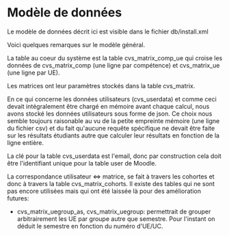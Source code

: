 # Modèle de données

Le modèle de données décrit ici est visible dans le fichier db/install.xml

Voici quelques remarques sur le modèle général.

La table au coeur du système est la table cvs_matrix_comp_ue qui croise les données
de cvs_matrix_comp (une ligne par compétence) et cvs_matrix_ue (une ligne par UE).

Les matrices ont leur paramètres stockés dans la table cvs_matrix.

En ce qui concerne les données utilisateurs (cvs_userdata) et comme ceci devait intégralement être chargé
en mémoire avant chaque calcul, nous avons stocké les données utilisateurs sous forme 
de json. Ce choix nous semble toujours raisonable au vu de la petite empreinte mémoire
(une ligne du fichier csv) et du fait qu'aucune requête spécifique ne devait être faite sur
les résultats étudiants autre que calculer leur résultats en fonction de la ligne entière.

La clé pour la table cvs_userdata est l'email, donc par construction cela doit être  l'identifiant unique pour
la table user de Moodle.

La correspondance utilisateur <=> matrice, se fait à travers les cohortes et donc à travers la table
cvs_matrix_cohorts.
Il existe des tables qui ne sont pas encore utilisées mais qui ont été laissée là pour des
amélioration futures:
 *  cvs_matrix_uegroup_as, cvs_matrix_uegroup: permettrait de grouper arbitrairement les UE
 par groupe autre que semestre. Pour l'instant on déduit le semestre en fonction du numéro d'UE/UC.



